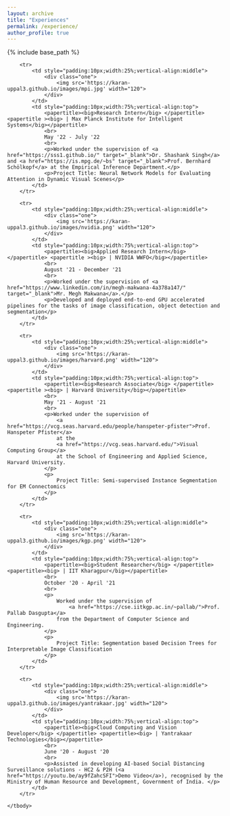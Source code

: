 ```yaml
---
layout: archive
title: "Experiences"
permalink: /experience/
author_profile: true
---
```


{% include base_path %}

<table border=0 class="bg_colour" style="padding:20px;width:100%;border:none;border-spacing:0px;border-collapse:separate;margin-right:auto;margin-left:auto;">
    <tbody>

        <tr>
            <td style="padding:10px;width:25%;vertical-align:middle">
                <div class="one">
                    <img src='https://karan-uppal3.github.io/images/mpi.jpg' width="120">
                </div>
            </td>
            <td style="padding:10px;width:75%;vertical-align:top">
                <papertitle><big>Research Intern</big> </papertitle> <papertitle ><big> | Max Planck Institute for Intelligent Systems</big></papertitle>
                <br>
                May '22 - July '22
                <br>
                <p>Worked under the supervision of <a href="https://sss1.github.io/" target="_blank">Dr. Shashank Singh</a> and <a href="https://is.mpg.de/~bs" target="_blank">Prof. Bernhard Schölkopf</a> at the Empirical Inference Department.</p>
                <p>Project Title: Neural Network Models for Evaluating Attention in Dynamic Visual Scenes</p>
            </td>
        </tr>

        <tr>
            <td style="padding:10px;width:25%;vertical-align:middle">
                <div class="one">
                    <img src='https://karan-uppal3.github.io/images/nvidia.png' width="120">
                </div>
            </td>
            <td style="padding:10px;width:75%;vertical-align:top">
                <papertitle><big>Applied Research Intern</big> </papertitle> <papertitle ><big> | NVIDIA WWFO</big></papertitle>
                <br>
                August '21 - December '21
                <br>
                <p>Worked under the supervision of <a href="https://www.linkedin.com/in/megh-makwana-4a378a147/"  target="_blank">Mr. Megh Makwana</a>.</p>
                <p>Developed and deployed end-to-end GPU accelerated pipelines for the tasks of image classification, object detection and segmentation</p>
            </td>
        </tr>

        <tr>
            <td style="padding:10px;width:25%;vertical-align:middle">
                <div class="one">
                    <img src='https://karan-uppal3.github.io/images/harvard.png' width="120">
                </div>
            </td>
            <td style="padding:10px;width:75%;vertical-align:top">
                <papertitle><big>Research Associate</big> </papertitle> <papertitle ><big> | Harvard University</big></papertitle>
                <br>
                May '21 - August '21
                <br>
                <p>Worked under the supervision of 
                    <a href="https://vcg.seas.harvard.edu/people/hanspeter-pfister">Prof. Hanspeter Pfister</a> 
                    at the 
                    <a href="https://vcg.seas.harvard.edu/">Visual Computing Group</a>
                    at the School of Engineering and Applied Science, Harvard University.
                </p>
                <p>
                    Project Title: Semi-supervised Instance Segmentation for EM Connectomics
                </p>
            </td>
        </tr>

        <tr>
            <td style="padding:10px;width:25%;vertical-align:middle">
                <div class="one">
                    <img src='https://karan-uppal3.github.io/images/kgp.png' width="120">
                </div>
            </td>
            <td style="padding:10px;width:75%;vertical-align:top">
                <papertitle><big>Student Researcher</big> </papertitle> <papertitle><big> | IIT Kharagpur</big></papertitle>
                <br>
                October '20 - April '21
                <br>
                <p>
                    Worked under the supervision of
                        <a href="https://cse.iitkgp.ac.in/~pallab/">Prof. Pallab Dasgupta</a>
                    from the Department of Computer Science and Engineering.
                </p>
                <p>
                    Project Title: Segmentation based Decision Trees for Interpretable Image Classification
                </p>
            </td>
        </tr>

        <tr>
            <td style="padding:10px;width:25%;vertical-align:middle">
                <div class="one">
                    <img src='https://karan-uppal3.github.io/images/yantrakaar.jpg' width="120">
                </div>
            </td>
            <td style="padding:10px;width:75%;vertical-align:top">
                <papertitle><big>Cloud Computing and Vision Developer</big> </papertitle> <papertitle><big> | Yantrakaar Technologies</big></papertitle>
                <br>
                June '20 - August '20
                <br>
                <p>Assisted in developing AI-based Social Distancing Surveillance solutions - HC2 & P2H (<a href="https://youtu.be/ay9fZahcSFI">Demo Video</a>), recognised by the Ministry of Human Resource and Development, Government of India. </p>
            </td>
        </tr> 

    </tbody>
</table>